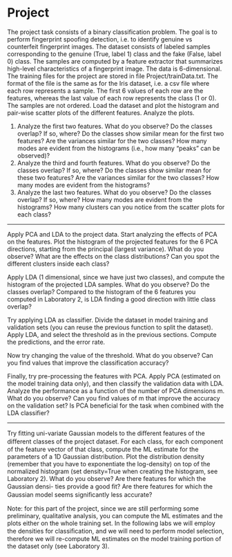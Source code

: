 # Project

The project task consists of a binary classification problem. The goal is to perform fingerprint spoofing
detection, i.e. to identify genuine vs counterfeit fingerprint images. The dataset consists of labeled
samples corresponding to the genuine (True, label 1) class and the fake (False, label 0) class. The
samples are computed by a feature extractor that summarizes high-level characteristics of a fingerprint
image. The data is 6-dimensional.
The training files for the project are stored in file Project/trainData.txt. The format of the file is
the same as for the Iris dataset, i.e. a csv file where each row represents a sample. The first 6 values of
each row are the features, whereas the last value of each row represents the class (1 or 0). The samples
are not ordered.
Load the dataset and plot the histogram and pair-wise scatter plots of the different features. Analyze
the plots.

1. Analyze the first two features. What do you observe? Do the classes overlap? If so, where? Do the
classes show similar mean for the first two features? Are the variances similar for the two classes?
How many modes are evident from the histograms (i.e., how many “peaks” can be observed)?
2. Analyze the third and fourth features. What do you observe? Do the classes overlap? If so, where?
Do the classes show similar mean for these two features? Are the variances similar for the two
classes? How many modes are evident from the histograms?
3. Analyze the last two features. What do you observe? Do the classes overlap? If so, where? How
many modes are evident from the histograms? How many clusters can you notice from the scatter
plots for each class?

---

Apply PCA and LDA to the project data. Start analyzing the effects of PCA on the features. Plot
the histogram of the projected features for the 6 PCA directions, starting from the principal (largest
variance). What do you observe? What are the effects on the class distributions? Can you spot the
different clusters inside each class?

Apply LDA (1 dimensional, since we have just two classes), and compute the histogram of the projected
LDA samples. What do you observe? Do the classes overlap? Compared to the histogram of the 6
features you computed in Laboratory 2, is LDA finding a good direction with little class overlap?

Try applying LDA as classifier. Divide the dataset in model training and validation sets (you can reuse
the previous function to split the dataset). Apply LDA, and select the threshold as in the previous
sections. Compute the predictions, and the error rate.

Now try changing the value of the threshold. What do you observe? Can you find values that improve
the classification accuracy?

Finally, try pre-processing the features with PCA. Apply PCA (estimated on the model training data
only), and then classify the validation data with LDA. Analyze the performance as a function of the
number of PCA dimensions m. What do you observe? Can you find values of m that improve the
accuracy on the validation set? Is PCA beneficial for the task when combined with the LDA classifier?

---

Try ﬁtting uni-variate Gaussian models to the diﬀerent features of the diﬀerent classes of the project
dataset. For each class, for each component of the feature vector of that class, compute the ML estimate
for the parameters of a 1D Gaussian distribution. Plot the distribution density (remember that you have
to exponentiate the log-density) on top of the normalized histogram (set density=True when creating
the histogram, see Laboratory 2). What do you observe? Are there features for which the Gaussian densi-
ties provide a good ﬁt? Are there features for which the Gaussian model seems signiﬁcantly less accurate?

Note: for this part of the project, since we are still performing some preliminary, qualitative analysis,
you can compute the ML estimates and the plots either on the whole training set. In the following labs
we will employ the densities for classiﬁcation, and we will need to perform model selection, therefore we
will re-compute ML estimates on the model training portion of the dataset only (see Laboratory 3).
